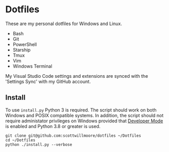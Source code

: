 # Dotfiles

These are my personal dotfiles for Windows and Linux.

-   Bash
-   Git
-   PowerShell
-   Starship
-   Tmux
-   Vim
-   Windows Terminal

My Visual Studio Code settings and extensions are synced with the 'Settings Sync' with my GitHub account.

## Install

To use `install.py` Python 3 is required. The script should work on both Windows and POSIX compatible systems. In addition, the script should not require administator privileges on Windows provided that [Developer Mode](https://docs.microsoft.com/en-us/windows/apps/get-started/enable-your-device-for-development) is enabled and Python 3.8 or greater is used.

```
git clone git@github.com:scottwillmoore/dotfiles ~/Dotfiles
cd ~/Dotfiles
python ./install.py --verbose
```
